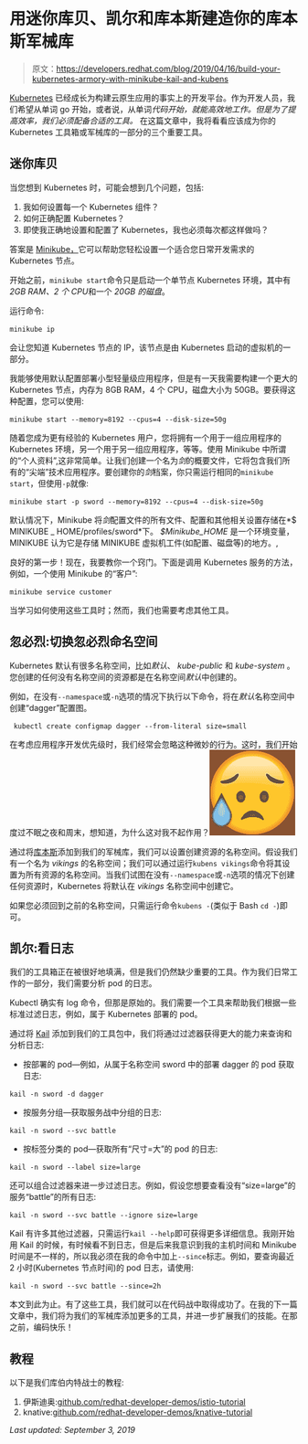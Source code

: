 # 用迷你库贝、凯尔和库本斯建造你的库本斯军械库

> 原文：<https://developers.redhat.com/blog/2019/04/16/build-your-kubernetes-armory-with-minikube-kail-and-kubens>

[Kubernetes](https://developers.redhat.com/topics/kubernetes/) 已经成长为构建云原生应用的事实上的开发平台。作为开发人员，我们希望从单词 go 开始，或者说，从单词*代码开始，就能高效地工作。但是为了提高效率，我们必须配备合适的工具。* 在这篇文章中，我将看看应该成为你的 Kubernetes 工具箱或军械库的一部分的三个重要工具。

## 迷你库贝

当您想到 Kubernetes 时，可能会想到几个问题，包括:

1.  我如何设置每一个 Kubernetes 组件？
2.  如何正确配置 Kubernetes？
3.  即使我正确地设置和配置了 Kubernetes，我也必须每次都这样做吗？

答案是 [Minikube，](https://kubernetes.io/docs/setup/minikube/)它可以帮助您轻松设置一个适合您日常开发需求的 Kubernetes 节点。

开始之前，`minikube start`命令只是启动一个单节点 Kubernetes 环境，其中有 *2GB RAM、2 个 CPU*和一个 *20GB 的磁盘*。

运行命令:

```
minikube ip
```

会让您知道 Kubernetes 节点的 IP，该节点是由 Kubernetes 启动的虚拟机的一部分。

我能够使用默认配置部署小型轻量级应用程序，但是有一天我需要构建一个更大的 Kubernetes 节点，内存为 8GB RAM，4 个 CPU，磁盘大小为 50GB。要获得这种配置，您可以使用:

```
minikube start --memory=8192 --cpus=4 --disk-size=50g
```

随着您成为更有经验的 Kubernetes 用户，您将拥有一个用于一组应用程序的 Kubernetes 环境，另一个用于另一组应用程序，等等。使用 Minikube 中所谓的“个人资料”,这非常简单。让我们创建一个名为*剑*的概要文件，它将包含我们所有的“尖端”技术应用程序。要创建你的*剑*档案，你只需运行相同的`minikube start`，但使用`-p`就像:

```
minikube start -p sword --memory=8192 --cpus=4 --disk-size=50g
```

默认情况下，Minikube 将*剑*配置文件的所有文件、配置和其他相关设置存储在*$ MINIKUBE _ HOME/profiles/sword*下。 *$Minikube_HOME* 是一个环境变量，MINIKUBE 认为它是存储 MINIKUBE 虚拟机工件(如配置、磁盘等)的地方。,

良好的第一步！现在，我要教你一个窍门。下面是调用 Kubernetes 服务的方法，例如，一个使用 Minikube 的“客户”:

```
minikube service customer
```

当学习如何使用这些工具时；然而，我们也需要考虑其他工具。

## 忽必烈:切换忽必烈命名空间

Kubernetes 默认有很多名称空间，比如*默认*、 *kube-public* 和 *kube-system* 。您创建的任何没有名称空间的资源都是在名称空间*默认*中创建的。

例如，在没有`--namespace`或`-n`选项的情况下执行以下命令，将在*默认*名称空间中创建“dagger”配置图。

```
 kubectl create configmap dagger --from-literal size=small
```

在考虑应用程序开发优先级时，我们经常会忽略这种微妙的行为。这时，我们开始度过不眠之夜和周末，想知道，为什么这对我不起作用？![](img/e353d017f737371111808965262e3095.png)

通过将[库本斯](https://github.com/ahmetb/kubectx)添加到我们的军械库，我们可以设置创建资源的名称空间。假设我们有一个名为 *vikings* 的名称空间；我们可以通过运行`kubens vikings`命令将其设置为所有资源的名称空间。当我们试图在没有`--namespace`或`-n`选项的情况下创建任何资源时，Kubernetes 将默认在 *vikings* 名称空间中创建它。

如果您必须回到之前的名称空间，只需运行命令`kubens -`(类似于 Bash `cd -`)即可。

## 凯尔:看日志

我们的工具箱正在被很好地填满，但是我们仍然缺少重要的工具。作为我们日常工作的一部分，我们需要分析 pod 的日志。

Kubectl 确实有 log 命令，但那是原始的。我们需要一个工具来帮助我们根据一些标准过滤日志，例如，属于 Kubernetes 部署的 pod。

通过将 [Kail](https://github.com/boz/kail) 添加到我们的工具包中，我们将通过过滤器获得更大的能力来查询和分析日志:

*   按部署的 pod—例如，从属于名称空间 sword 中的部署 dagger 的 pod 获取日志:

```
kail -n sword -d dagger
```

*   按服务分组—获取服务战中分组的日志:

```
kail -n sword --svc battle
```

*   按标签分类的 pod—获取所有“尺寸=大”的 pod 的日志:

```
kail -n sword --label size=large
```

还可以组合过滤器来进一步过滤日志。例如，假设您想要查看没有“size=large”的服务“battle”的所有日志:

```
kail -n sword --svc battle --ignore size=large
```

Kail 有许多其他过滤器，只需运行`kail --help`即可获得更多详细信息。我刚开始用 Kail 的时候，有时候看不到日志，但是后来我意识到我的主机时间和 Minikube 时间是不一样的，所以我必须在我的命令中加上`--since`标志。例如，要查询最近 2 小时(Kubernetes 节点时间)的 pod 日志，请使用:

```
kail -n sword --svc battle --since=2h
```

本文到此为止。有了这些工具，我们就可以在代码战中取得成功了。在我的下一篇文章中，我们将为我们的军械库添加更多的工具，并进一步扩展我们的技能。在那之前，编码快乐！

## 教程

以下是我们库伯内特战士的教程:

1.  伊斯迪奥:[github.com/redhat-developer-demos/istio-tutorial](https://github.com/redhat-developer-demos/istio-tutorial)
2.  knative:[github.com/redhat-developer-demos/knative-tutorial](https://github.com/redhat-developer-demos/knative-tutorial)

*Last updated: September 3, 2019*